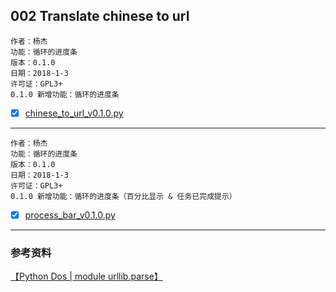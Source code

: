 ## 002 Translate chinese to url

    作者：杨杰
    功能：循环的进度条
    版本：0.1.0
    日期：2018-1-3
    许可证：GPL3+
    0.1.0 新增功能：循环的进度条

- [x] [chinese_to_url_v0.1.0.py](chinese_to_url_v0.1.0.py)

---

    作者：杨杰
    功能：循环的进度条
    版本：0.1.0
    日期：2018-1-3
    许可证：GPL3+
    0.1.0 新增功能：循环的进度条（百分比显示 & 任务已完成提示）

- [x] [process_bar_v0.1.0.py](process_bar_v0.1.0.py)

---

### 参考资料

[【Python Dos | module urllib.parse】](https://docs.python.org/3/library/urllib.parse.html#module-urllib.parse)

